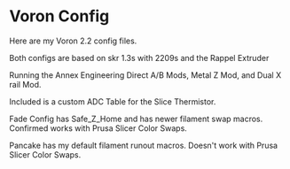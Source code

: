 # Voron Config

Here are my Voron 2.2 config files. 

Both configs are based on skr 1.3s with 2209s and the Rappel Extruder

Running the Annex Engineering Direct A/B Mods, Metal Z Mod, and Dual X rail Mod.

Included is a custom ADC Table for the Slice Thermistor.

Fade Config has Safe_Z_Home and has newer filament swap macros. Confirmed works with Prusa Slicer Color Swaps.

Pancake has my default filament runout macros. Doesn't work with Prusa Slicer Color Swaps.